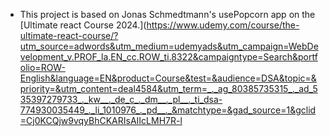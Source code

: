 - This project is based on Jonas Schmedtmann's usePopcorn app on the [Ultimate react Course 2024.](https://www.udemy.com/course/the-ultimate-react-course/?utm_source=adwords&utm_medium=udemyads&utm_campaign=WebDevelopment_v.PROF_la.EN_cc.ROW_ti.8322&campaigntype=Search&portfolio=ROW-English&language=EN&product=Course&test=&audience=DSA&topic=&priority=&utm_content=deal4584&utm_term=_._ag_80385735315_._ad_535397279733_._kw__._de_c_._dm__._pl__._ti_dsa-774930035449_._li_1010976_._pd__._&matchtype=&gad_source=1&gclid=Cj0KCQjw9vqyBhCKARIsAIIcLMH7R-l
